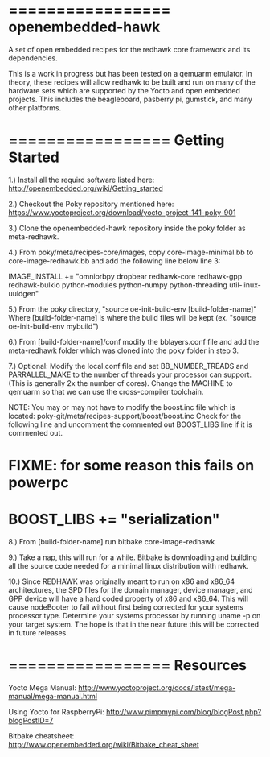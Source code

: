 =================
openembedded-hawk
=================

A set of open embedded recipes for the redhawk core framework and its dependencies.  

This is a work in progress but has been tested on a qemuarm emulator.  In theory, these recipes will allow redhawk to be built and run on many of the hardware sets which are supported by the Yocto and open embedded projects.  This includes the beagleboard, pasberry pi, gumstick, and many other platforms.

=================
Getting Started
=================

1.) Install all the requird software listed here: http://openembedded.org/wiki/Getting_started

2.) Checkout the Poky repository mentioned here: https://www.yoctoproject.org/download/yocto-project-141-poky-901

3.) Clone the openembedded-hawk repository inside the poky folder as meta-redhawk.

4.) From poky/meta/recipes-core/images, copy core-image-minimal.bb to core-image-redhawk.bb and add the following line below line 3:

 IMAGE_INSTALL += "omniorbpy dropbear redhawk-core redhawk-gpp redhawk-bulkio python-modules python-numpy python-threading util-linux-uuidgen"


5.) From the poky directory, "source oe-init-build-env [build-folder-name]" Where [build-folder-name] is where the build files will be kept (ex. "source oe-init-build-env mybuild")

6.) From [build-folder-name]/conf modify the bblayers.conf file and add the meta-redhawk folder which was cloned into the poky folder in step 3.

7.) Optional: Modify the local.conf file and set BB_NUMBER_TREADS and PARRALLEL_MAKE to the number of threads your processor can support.  (This is generally 2x the number of cores).  Change the MACHINE to qemuarm so that we can use the cross-compiler toolchain.

NOTE: You may or may not have to modify the boost.inc file which is located: poky-git/meta/recipes-support/boost/boost.inc
Check for the following line and uncomment the commented out BOOST_LIBS line if it is commented out.

 # FIXME: for some reason this fails on powerpc
 # BOOST_LIBS += "serialization"


8.) From [build-folder-name] run bitbake core-image-redhawk

9.) Take a nap, this will run for a while.  Bitbake is downloading and building all the source code needed for a minimal linux distribution with redhawk.

10.) Since REDHAWK was originally meant to run on x86 and x86_64 architectures, the SPD files for the domain manager, device manager, and GPP device will have a hard coded property of x86 and x86_64.  This will cause nodeBooter to fail without first being corrected for your systems processor type.  Determine your systems processor by running uname -p on your target system.  The hope is that in the near future this will be corrected in future releases.

=================
Resources
=================

Yocto Mega Manual: http://www.yoctoproject.org/docs/latest/mega-manual/mega-manual.html

Using Yocto for RaspberryPi: http://www.pimpmypi.com/blog/blogPost.php?blogPostID=7

Bitbake cheatsheet: http://www.openembedded.org/wiki/Bitbake_cheat_sheet

